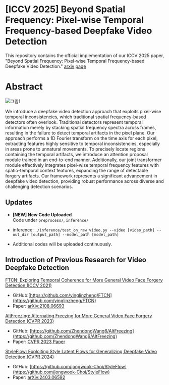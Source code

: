 # [ICCV 2025] Beyond Spatial Frequency: Pixel-wise Temporal Frequency-based Deepfake Video Detection
This repository contains the official implementation of our ICCV 2025 paper,
"Beyond Spatial Frequency: Pixel-wise Temporal Frequency-based Deepfake Video Detection."
 [arxiv](https://arxiv.org/abs/2507.02398)  [page](https://rama0126.github.io/PwTF-DVD/)

 



# Abstract
![그림1](https://github.com/user-attachments/assets/47093264-f235-4197-ac85-76f9c14653e3)

We introduce a deepfake video detection approach that exploits pixel-wise temporal inconsistencies, which traditional spatial frequency-based detectors often overlook. Traditional detectors represent temporal information merely by stacking spatial frequency spectra across frames, resulting in the failure to detect temporal artifacts in the pixel plane. Our approach performs a 1D Fourier transform on the time axis for each pixel, extracting features highly sensitive to temporal inconsistencies, especially in areas prone to unnatural movements. To precisely locate regions containing the temporal artifacts, we introduce an attention proposal module trained in an end-to-end manner. Additionally, our joint transformer module effectively integrates pixel-wise temporal frequency features with spatio-temporal context features, expanding the range of detectable forgery artifacts. Our framework represents a significant advancement in deepfake video detection, providing robust performance across diverse and challenging detection scenarios.



## Updates
- **[NEW]  New Code Uploaded**  
  Code under `preprocess/`, `inference/` 

- inference: `./inference/test_on_raw_video.py --video [video_path] --out_dir [output_path] --model_path [model_path]`
- Additional codes will be uploaded continuously.

## Introduction of Previous Research for Video Deepfake Detection
[FTCN: Exploring Temporal Coherence for More General Video Face Forgery Detection (ICCV 2021)](https://arxiv.org/abs/2108.06693)
- GitHub:[https://github.com/yinglinzheng/FTCN](https://github.com/yinglinzheng/FTCN)
- Paper: [arXiv:2108.06693](https://arxiv.org/abs/2108.06693)


[AltFreezing: Alternating Freezing for More General Video Face Forgery Detection (CVPR 2023)](https://openaccess.thecvf.com/content/CVPR2023/papers/Wang_AltFreezing_for_More_General_Video_Face_Forgery_Detection_CVPR_2023_paper.pdf)
- GitHub: [https://github.com/ZhendongWang6/AltFreezing](https://github.com/ZhendongWang6/AltFreezing)
- Paper: [CVPR 2023 Paper](https://openaccess.thecvf.com/content/CVPR2023/papers/Wang_AltFreezing_for_More_General_Video_Face_Forgery_Detection_CVPR_2023_paper.pdf)


[StyleFlow: Exploiting Style Latent Flows for Generalizing Deepfake Video Detection (CVPR 2024)](https://arxiv.org/abs/2403.06592)
- GitHub: [https://github.com/jongwook-Choi/StyleFlow](https://github.com/jongwook-Choi/StyleFlow)
- Paper: [arXiv:2403.06592](https://arxiv.org/abs/2403.06592)

